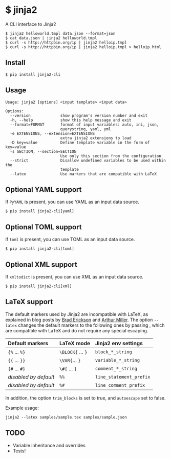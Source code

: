 # $ jinja2
A CLI interface to Jinja2
```
$ jinja2 helloworld.tmpl data.json --format=json
$ cat data.json | jinja2 helloworld.tmpl
$ curl -s http://httpbin.org/ip | jinja2 helloip.tmpl
$ curl -s http://httpbin.org/ip | jinja2 helloip.tmpl > helloip.html
```

## Install
`$ pip install jinja2-cli`

## Usage
```
Usage: jinja2 [options] <input template> <input data>

Options:
  --version             show program's version number and exit
  -h, --help            show this help message and exit
  --format=FORMAT       format of input variables: auto, ini, json,
                        querystring, yaml, yml
  -e EXTENSIONS, --extension=EXTENSIONS
                        extra jinja2 extensions to load
  -D key=value          Define template variable in the form of key=value
  -s SECTION, --section=SECTION
                        Use only this section from the configuration
  --strict              Disallow undefined variables to be used within the
                        template
  --latex               Use markers that are compatible with LaTeX
```

## Optional YAML support
If `PyYAML` is present, you can use YAML as an input data source.

`$ pip install jinja2-cli[yaml]`

## Optional TOML support
If `toml` is present, you can use TOML as an input data source.

`$ pip install jinja2-cli[toml]`

## Optional XML support
If `xmltodict` is present, you can use XML as an input data source.

`$ pip install jinja2-cli[xml]`

## LaTeX support
The default markers used by Jinja2 are incompatible with LaTeX, as explained
in blog posts by [Brad Erickson] and [Arthur Miller]. The option `--latex`
changes the default markers to the following ones by passing , which are compatible with
LaTeX and do not require any special escaping.

| Default markers       | LaTeX mode        | Jinja2 env settings     |
| :-------------------- | :---------------- | :---------------------- |
| `{%` ... `%}`         | `\BLOCK{` ... `}` | `block_*_string`        |
| `{{` ... `}}`         |  `\VAR{`... `}`   | `variable_*_string`     |
| `{#` ... `#}`         |  `\#{` ... `}`    | `comment_*_string`      |
|	*disabled by default* | `%%`              | `line_statement_prefix` |
|	*disabled by default* | `%#`              | `line_comment_prefix`   |

In addition, the option `trim_blocks` is set to true, and `autoescape` set to
false.

Example usage:
```
jinja2 --latex samples/sample.tex samples/sample.json
```

[Brad Erickson]: http://eosrei.net/articles/2015/11/latex-templates-python-and-jinja2-generate-pdfs
[Arthur Miller]: https://miller-blog.com/latex-with-jinja2/
## TODO
 * Variable inheritance and overrides
  * Tests!
